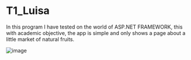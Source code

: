 # T1_Luisa

In this program I have tested on the world of ASP.NET FRAMEWORK, this with academic objective, the app is simple and only shows a page about a little market of natural fruits.

![image](https://github.com/user-attachments/assets/127cb641-f8a1-415a-9cc6-2b355872dc02)


